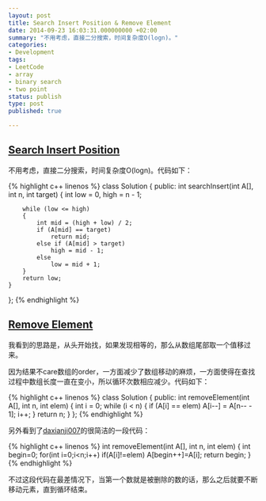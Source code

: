 ```yaml
---
layout: post
title: Search Insert Position & Remove Element
date: 2014-09-23 16:03:31.000000000 +02:00
summary: "不用考虑，直接二分搜索，时间复杂度O(logn)。"
categories:
- Development
tags:
- LeetCode
- array
- binary search
- two point
status: publish
type: post
published: true

---
```


## [Search Insert Position](https://oj.leetcode.com/problems/search-insert-position/)

不用考虑，直接二分搜索，时间复杂度O(logn)。代码如下：

{% highlight c++ linenos %}
class Solution {
public:
    int searchInsert(int A[], int n, int target) {
        int low = 0, high = n - 1;

        while (low <= high)
        {
            int mid = (high + low) / 2;
            if (A[mid] == target)
                return mid;
            else if (A[mid] > target)
                high = mid - 1;
            else
                low = mid + 1;
        }
        return low;
    }
};
{% endhighlight %}





## [Remove Element](https://oj.leetcode.com/problems/remove-element/)

我看到的思路是，从头开始找，如果发现相等的，那么从数组尾部取一个值移过来。

因为结果不care数组的order，一方面减少了数组移动的麻烦，一方面使得在查找过程中数组长度一直在变小，所以循环次数相应减少。代码如下：

{% highlight c++ linenos %}
class Solution {
public:
    int removeElement(int A[], int n, int elem) {
        int i = 0;
        while (i < n)
        {
            if (A[i] == elem)
                A[i--] = A[n-- - 1];
            i++;
        }
        return n;
    }
};
{% endhighlight %}

另外看到了[daxianji007](https://oj.leetcode.com/discuss/user/daxianji007)的很简洁的一段代码：

{% highlight c++ linenos %}
int removeElement(int A[], int n, int elem) {
    int begin=0;
    for(int i=0;i<n;i++) if(A[i]!=elem) A[begin++]=A[i];
    return begin;
}
{% endhighlight %}

不过这段代码在最差情况下，当第一个数就是被删除的数的话，那么之后就要不断移动元素，直到循环结束。